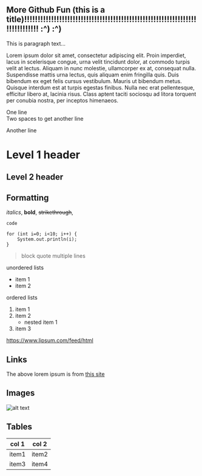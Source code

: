 More Github Fun (this is a title)!!!!!!!!!!!!!!!!!!!!!!!!!!!!!!!!!!!!!!!!!!!!!!!!!!!!!!!!!!!!!!!!!!!!!!!!!!!! :^) :^)
---------------------------------
This is paragraph text...

Lorem ipsum dolor sit amet, consectetur adipiscing elit. Proin imperdiet, lacus in scelerisque congue, urna velit tincidunt dolor, at commodo turpis velit at lectus. Aliquam in nunc molestie, ullamcorper ex at, consequat nulla. Suspendisse mattis urna lectus, quis aliquam enim fringilla quis. Duis bibendum ex eget felis cursus vestibulum. Mauris ut bibendum metus. Quisque interdum est at turpis egestas finibus. Nulla nec erat pellentesque, efficitur libero at, lacinia risus. Class aptent taciti sociosqu ad litora torquent per conubia nostra, per inceptos himenaeos.

One line  
Two spaces to get another line

Another line

# Level 1 header
## Level 2 header

## Formatting
*italics*, **bold**, ~~strikethrough~~,

`code`

```
for (int i=0; i<10; i++) {
    System.out.println(i);
}
```

>block quote
>multiple lines

unordered lists
* item 1
* item 2

ordered lists
1. item 1
1. item 2
    * nested item 1
1. item 3

https://www.lipsum.com/feed/html

## Links
The above lorem ipsum is from [this site](https://www.lipsum.com/feed/html)

## Images
![alt text](https://steemitimages.com/0x0/https://steemitimages.com/DQmZoxt18AetawkUVcZX24CZbde9rgQ9gnX1xWFUXTqYAS5/I-love-Markdown.jpg)

## Tables
|col 1|col 2|
|----|----|
|item1|item2|
|item3|item4|
